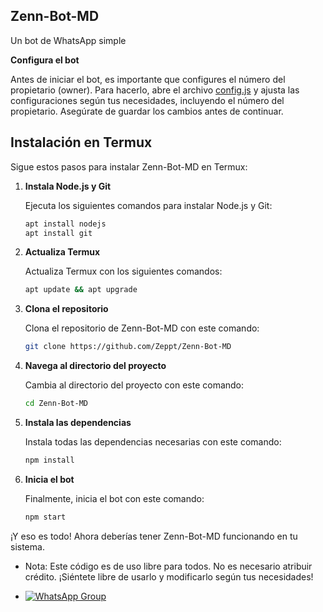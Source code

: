 ## Zenn-Bot-MD

Un bot de WhatsApp simple

**Configura el bot**

Antes de iniciar el bot, es importante que configures el número del propietario (owner). Para hacerlo, abre el archivo [config.js](configuracion.md) y ajusta las configuraciones según tus necesidades, incluyendo el número del propietario. Asegúrate de guardar los cambios antes de continuar.

## Instalación en Termux

Sigue estos pasos para instalar Zenn-Bot-MD en Termux:

1. **Instala Node.js y Git**

   Ejecuta los siguientes comandos para instalar Node.js y Git:
   ```bash
   apt install nodejs
   apt install git
   ```
   
2. **Actualiza Termux**

   Actualiza Termux con los siguientes comandos:
    ```bash
   apt update && apt upgrade
    ```
    
3. **Clona el repositorio**

   Clona el repositorio de Zenn-Bot-MD con este comando:
    ```bash
   git clone https://github.com/Zeppt/Zenn-Bot-MD
    ```

4. **Navega al directorio del proyecto**

   Cambia al directorio del proyecto con este comando:
    ```bash
   cd Zenn-Bot-MD
    ```

5. **Instala las dependencias**

   Instala todas las dependencias necesarias con este comando:
   ```bash
   npm install
   ```

6. **Inicia el bot**

   Finalmente, inicia el bot con este comando:
   ```bash
   npm start
   ```
   
¡Y eso es todo! Ahora deberías tener Zenn-Bot-MD funcionando en tu sistema.


- Nota: Este código es de uso libre para todos. No es necesario atribuir crédito. ¡Siéntete libre de usarlo y modificarlo según tus necesidades!

- [![WhatsApp Group](https://img.shields.io/badge/WhatsApp-25D366?style=for-the-badge&logo=whatsapp&logoColor=white)](https://wa.me/526673877887)
